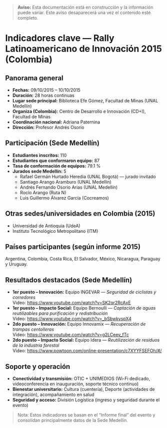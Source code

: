 > **Aviso:** Esta documentación está en construcción y la información puede variar. Este aviso desaparecerá una vez el contenido esté completo.

# Indicadores clave — Rally Latinoamericano de Innovación 2015 (Colombia)

## Panorama general
- **Fechas:** 09/10/2015 – 10/10/2015  
- **Duración:** 28 horas continuas  
- **Lugar sede principal:** Biblioteca Efe Gómez, Facultad de Minas (UNAL Medellín)  
- **Organiza (Colombia):** Centro de Desarrollo e Innovación (CD+I), Facultad de Minas  
- **Coordinación nacional:** Adriana Paternina  
- **Dirección:** Profesor Andrés Osorio

## Participación (Sede Medellín)
- **Estudiantes inscritos:** 110  
- **Estudiantes que conformaron equipo:** 87  
- **Tasa de conformación de equipos:** 79.1 %  
- **Jurados sede Medellín:** 5  
  - Rafael Germán Hurtado Heredia (UNAL Bogotá) — jurado invitado  
  - Santiago Arango Aramburo (UNAL Medellín)  
  - Andrés Fernando Osorio Arias (UNAL Medellín)  
  - Rocío Arango (Ruta N)  
  - Luis Guillermo Álvarez García (Cocreamos)

## Otras sedes/universidades en Colombia (2015)
- Universidad de Antioquia (UdeA)  
- Instituto Tecnológico Metropolitano (ITM)

## Países participantes (según informe 2015)
Argentina, Colombia, Costa Rica, El Salvador, México, Nicaragua, Paraguay y Uruguay.

## Resultados destacados (Sede Medellín)
- **1er puesto – Innovación:** Equipo INGEVAR — *Seguridad de ciclistas y corredores*  
  Video: https://www.youtube.com/watch?v=SK2qr2RcAxE  
- **1er puesto – Impacto Social:** Equipo Bernoulli — *Captación de aguas reutilizables para purificación y redistribución*  
  Video: https://www.youtube.com/watch?v=_bSbwkyspX4  
- **2do puesto – Innovación:** Equipo Innovamix — *Recuperación de trampas centolleras*  
  Video: https://www.youtube.com/watch?v=g2LCeev_fTc  
- **2do puesto – Impacto Social:** Equipo Idera — *Reutilización de residuos de la industria forestal*  
  Video: https://www.powtoon.com/online-presentation/c7XYYFSEFOh/#/

## Soporte y operación
- **Conectividad y transmisión:** OTIC + UNIMEDIOS (Wi-Fi dedicado, videoconferencia en inauguración, soporte técnico continuo)  
- **Bienestar universitario:** Cultura (cuentería), Deporte (actividades de integración), acompañamiento en salud  
- **Seguridad y acceso:** División Logística (ingreso y seguridad durante el evento)

> Nota: Estos indicadores se basan en el “Informe final” del evento y consolidan principalmente datos de la Sede Medellín.
